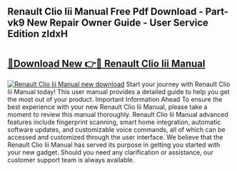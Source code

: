 ## Renault Clio Iii Manual Free Pdf Download - Part-vk9 New Repair Owner Guide - User Service Edition zldxH

# <h2><a href="http://bc50001.oget.top/?id=Renault+Clio+Iii+Manual">🔗Download New 👉🔴 Renault Clio Iii Manual</a></h2>

[![Renault Clio Iii Manual new download](https://i.imgur.com/5g1atiW.png)](http://bc50001.oget.top/?id=Renault+Clio+Iii+Manual)
Start your journey with Renault Clio Iii Manual today! This user manual provides a detailed guide to help you get the most out of your product. Important Information Ahead To ensure the best experience with your new Renault Clio Iii Manual, please take a moment to review this manual thoroughly. Renault Clio Iii Manual advanced features include fingerprint scanning, smart home integration, automatic software updates, and customizable voice commands, all of which can be accessed and customized through the user interface. We believe that the Renault Clio Iii Manual has served its purpose in getting you started with your new gadget. Should you need any clarification or assistance, our customer support team is always available.
